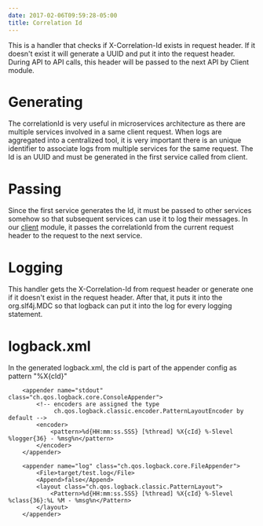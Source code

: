 ```yaml
---
date: 2017-02-06T09:59:28-05:00
title: Correlation Id
---
```


This is a handler that checks if X-Correlation-Id exists in request header. If it doesn't exist
it will generate a UUID and put it into the request header. During API to API calls, this header
will be passed to the next API by Client module.

# Generating

The correlationId is very useful in microservices architecture as there are multiple services
involved in a same client request. When logs are aggregated into a centralized tool, it is
very important there is an unique identifier to associate logs from multiple services for the
same request. The Id is an UUID and must be generated in the first service called from client.

# Passing

Since the first service generates the Id, it must be passed to other services somehow so that
subsequent services can use it to log their messages. In our [client](https://networknt.github.io/light-java/other/client/)
module, it passes the correlationId from the current request header to the request to the next
service.

# Logging

This handler gets the X-Correlation-Id from request header or generate one if it doesn't 
exist in the request header. After that, it puts it into the org.slf4j.MDC so that logback
can put it into the log for every logging statement. 

# logback.xml

In the generated logback.xml, the cId is part of the appender config as pattern "%X{cId}"

```
    <appender name="stdout" class="ch.qos.logback.core.ConsoleAppender">
        <!-- encoders are assigned the type
             ch.qos.logback.classic.encoder.PatternLayoutEncoder by default -->
        <encoder>
            <pattern>%d{HH:mm:ss.SSS} [%thread] %X{cId} %-5level %logger{36} - %msg%n</pattern>
        </encoder>
    </appender>

    <appender name="log" class="ch.qos.logback.core.FileAppender">
        <File>target/test.log</File>
        <Append>false</Append>
        <layout class="ch.qos.logback.classic.PatternLayout">
            <Pattern>%d{HH:mm:ss.SSS} [%thread] %X{cId} %-5level %class{36}:%L %M - %msg%n</Pattern>
        </layout>
    </appender>

```



